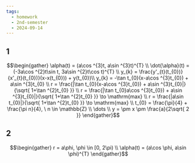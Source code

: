 ```yaml
---
tags:
  - homework
  - 2nd-semester
  - 2024-09-14
---
```

## 1

$$\begin{gather}
\alpha(t) = (a\cos ^{3}t, a\sin ^{3}t)^{T} \\
\dot{\alpha}(t) = (-3a\cos ^{2}t\sin t, 3a\sin ^{2}t\cos t)^{T} \\
y_{k} = \frac{y'_{t}(t_{0})}{x'_{t}(t_{0})}(x-x(t_{0})) + y(t_{0})\\
y_{k} = -\tan t_{0}(x-a\cos ^{3}t_{0}) + a\sin ^{3}t_{0} \\
r = \frac{|\tan t_{0}(x-a\cos ^{3}t_{0}) + a\sin ^{3}t_{0}|}{\sqrt{ 1+\tan ^{2}t_{0} }} \\
r = \frac{|\tan t_{0}a\cos ^{3}t_{0}) + a\sin ^{3}t_{0}|}{\sqrt{ 1+\tan ^{2}t_{0} }} \to \mathrm{max} \\
r = \frac{|a\sin t_{0}|}{\sqrt{ 1+\tan ^{2}t_{0} }} \to \mathrm{max} \\
t_{0} = \frac{\pi}{4} + \frac{\pi n}{4}, \ n \in \mathbb{Z} \\
\dots \\
y = \pm x \pm \frac{a}{2\sqrt{ 2 }}
\end{gather}$$

## 2

$$\begin{gather}
r = a\phi, \phi \in [0, 2\pi) \\
\alpha(t) = (a\cos \phi, a\sin \phi)^{T}
\end{gather}$$